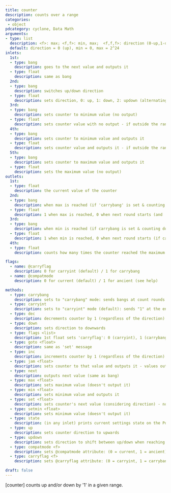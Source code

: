 ```yaml
---
title: counter
description: counts over a range
categories:
 - object
pdcategory: cyclone, Data Math
arguments:
- type: list
  description: <f>: max; <f,f>: min, max;  <f,f,f>: direction (0-up,1-down,2-updown), min, max
  default: direction = 0 (up), min = 0, max = 2^24
inlets:
  1st:
  - type: bang
    description: goes to the next value and outputs it
  - type: float
    description: same as bang
  2nd:
  - type: bang
    description: switches up/down direction
  - type: float
    description: sets direction, 0: up, 1: down, 2: updown (alternating)
  3rd:
  - type: bang
    description: sets counter to minimum value (no output)
  - type: float
    description: sets counter value with no output - if outside the range, it resets min/max according to compatmode (see help)
  4th:
  - type: bang
    description: sets counter to minimum value and outputs it
  - type: float
    description: sets counter value and outputs it - if outside the range, it resets min/max according to compatmode (see help)
  5th:
  - type: bang
    description: sets counter to maximum value and outputs it
  - type: float
    description: sets the maximum value (no output)
outlets:
  1st:
  - type: float
    description: the current value of the counter
  2nd:
  - type: bang
    description: when max is reached (if 'carrybang' is set & counting up)
  - type: float
    description: 1 when max is reached, 0 when next round starts (and 'carryint' is set and counting up)
  3rd:
  - type: bang
    description: when min is reached (if carrybang is set & counting down)
  - type: float
    description: 1 when min is reached, 0 when next round starts (if carryint is set and counting down)
  4th:
  - type: float
    description: counts how many times the counter reached the maximum

flags:
  - name: @carryflag
    description: 0 for carryint (default) / 1 for carrybang
  - name: @compatmode
    description: 0 for current (default) / 1 for ancient (see help)

methods:
  - type: carrybang
    description: sets to "carrybang" mode: sends bangs at count rounds
  - type: carryint
    description: sets to "carryint" mode (default): sends "1" at the end of a count round, "0" at the start of the next round
  - type: dec
    description: decrements counter by 1 (regardless of the direction)
  - type: down
    description: sets direction to downwards
  - type: flags <list>
    description: 1st float sets 'carryflag': 0 (carryint), 1 (carrybang). 2nd sets 'compatmode' mode: 0 (current), 1 (ancient)
  - type: goto <float>
    description: same as 'set' message
  - type: inc
    description: increments counter by 1 (regardless of the direction)
  - type: jam <float>
    description: sets counter to that value and outputs it - values outside the range are ignored
  - type: next
    description: outputs next value (same as bang)
  - type: max <float>
    description: sets maximum value (doesn't output it)
  - type: min <float>
    description: sets minimum value and outputs it
  - type: set <float>
    description: sets counter's next value (considering direction) - no output
  - type: setmin <float>
    description: sets minimum value (doesn't output it)
  - type: state
    description: (in any inlet) prints current settings state on the Pd window
  - type: up
    description: sets counter direction to upwards
  - type: updown
    description: sets direction to shift between up/down when reaching limits
  - type: compatmode <f>
    description: sets @compatmode attribute: (0 = current, 1 = ancient)
  - type: carryflag <f>
    description: sets @carryflag attribute: (0 = carryint, 1 = carrybang)

draft: false
---
```


[counter] counts up and/or down by '1' in a given range.

